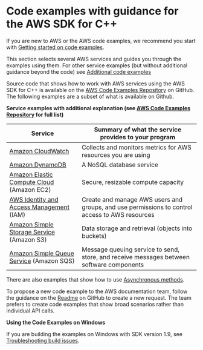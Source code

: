# Code examples with guidance for the AWS SDK for C\+\+<a name="programming-services"></a>

If you are new to AWS or the AWS code examples, we recommend you start with [Getting started on code examples](getting-started-code-examples.md)\.

This section selects several AWS services and guides you through the examples using them\. For other service examples \(but without additional guidance beyond the code\) see [Additional code examples](cpp_code_examples.md)

Source code that shows how to work with AWS services using the AWS SDK for C\+\+ is available on the [AWS Code Examples Repository](https://github.com/awsdocs/aws-doc-sdk-examples/tree/main/cpp/example_code) on GitHub\. The following examples are a subset of what is available on Github\.


**Service examples with additional explanation \(see [AWS Code Examples Repository](https://github.com/awsdocs/aws-doc-sdk-examples/tree/main/cpp/example_code) for full list\)**  

| Service | Summary of what the service provides to your program | 
| --- | --- | 
| [Amazon CloudWatch](examples-cloudwatch.md) | Collects and monitors metrics for AWS resources you are using | 
| [Amazon DynamoDB](examples-dynamodb.md) | A NoSQL database service | 
| [Amazon Elastic Compute Cloud](examples-ec2.md) \(Amazon EC2\) | Secure, resizable compute capacity | 
| [AWS Identity and Access Management](examples-iam.md) \(IAM\) | Create and manage AWS users and groups, and use permissions to control access to AWS resources | 
| [Amazon Simple Storage Service](examples-s3.md) \(Amazon S3\) | Data storage and retrieval \(objects into buckets\) | 
| [Amazon Simple Queue Service](examples-sqs.md) \(Amazon SQS\) | Message queuing service to send, store, and receive messages between software components | 

There are also examples that show how to use [Asynchronous methods](async-methods.md)\.

To propose a new code example to the AWS documentation team, follow the guidance on the [Readme](https://github.com/awsdocs/aws-doc-sdk-examples/tree/main/README.rst) on GitHub to create a new request\. The team prefers to create code examples that show broad scenarios rather than individual API calls\.

**Using the Code Examples on Windows**

If you are building the examples on Windows with SDK version 1\.9, see [Troubleshooting build issues](troubleshooting-cmake.md)\.